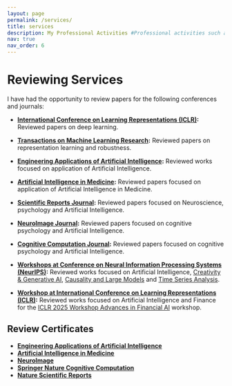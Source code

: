 ```yaml
---
layout: page
permalink: /services/
title: services
description: My Professional Activities #Professional activities such as teaching, reviewing, and other contributions.
nav: true
nav_order: 6
---
```


<!-- # Teaching -->

<!-- This section is for listing the courses you have taught. You can add links to materials if necessary. -->

<!-- - **Course 1:** Brief description of the course, university, and semester. -->
<!-- - **Course 2:** Brief description of the course, university, and semester. -->

# Reviewing Services

<!-- This section is for highlighting your reviewing services and uploading review certificates. -->

I have had the opportunity to review papers for the following conferences and journals:

- **[International Conference on Learning Representations (ICLR)](https://iclr.cc/):** Reviewed papers on deep learning. <!--and robustness.-->
- **[Transactions on Machine Learning Research](https://jmlr.org/tmlr/):** Reviewed papers on representation learning and robustness.

- **[Engineering Applications of Artificial Intelligence](https://www.sciencedirect.com/journal/engineering-applications-of-artificial-intelligence):** Reviewed works focused on application of Artificial Intelligence.
- **[Artificial Intelligence in Medicine](https://www.sciencedirect.com/journal/artificial-intelligence-in-medicine):** Reviewed papers focused on application of Artificial Intelligence in Medicine.
- **[Scientific Reports Journal](https://www.nature.com/srep/):** Reviewed papers focused on Neuroscience, psychology and Artificial Intelligence.
- **[NeuroImage Journal](https://www.sciencedirect.com/journal/neuroimage):** Reviewed papers focused on cognitive psychology and Artificial Intelligence.
- **[Cognitive Computation Journal](https://link.springer.com/journal/12559):** Reviewed papers focused on cognitive psychology and Artificial Intelligence.

- **[Workshops at Conference on Neural Information Processing Systems (NeurIPS)](https://neurips.cc/):** Reviewed works focused on Artificial Intelligence, [Creativity & Generative AI](https://creativity-ai.github.io/), [Causality and Large Models](https://calm-workshop-2024.github.io/team/#reviewers) and [Time Series Analysis](https://neurips-time-series-workshop.github.io/).
- **[Workshop at International Conference on Learning Representations (ICLR)](https://neurips.cc/):** Reviewed works focused on Artificial Intelligence and Finance for the [ICLR 2025 Workshop Advances in Financial AI](https://sites.google.com/view/financialaiiclr25/home) workshop.

## Review Certificates

- **<a href="/home/assets/pdf/ٍEAAI_Certificate_EAAI_Recognised.pdf" style="text-decoration: underline;">Engineering Applications of Artificial Intelligence</a>**
- **<a href="/home/assets/pdf/AIIM_Reviewer_Certificate.pdf" style="text-decoration: underline;">Artificial Intelligence in Medicine</a>**
- **<a href="/home/assets/pdf/NI_Reviewer_Certificate.pdf" style="text-decoration: underline;">NeuroImage</a>**
- **<a href="/home/assets/pdf/CC_Reviewer_Certificate.pdf" style="text-decoration: underline;">Springer Nature Cognitive Computation</a>**
- **<a href="/home/assets/pdf/SR_Reviewer_Certificate.pdf" style="text-decoration: underline;">Nature Scientific Reports</a>**

<!-- [Certificate 2](link_to_certificate_2.pdf) -->

<!-- # Other Professional Contributions -->

<!-- You can use this section to mention committee memberships or other service-related activities. -->

<!-- - **Committee 1:** Brief description of your role. -->
<!-- - **Conference Organization:** Brief description of the event and your involvement. -->
